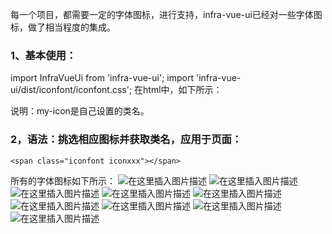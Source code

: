 每一个项目，都需要一定的字体图标，进行支持，infra-vue-ui已经对一些字体图标，做了相当程度的集成。

### 1、基本使用：

import InfraVueUi from 'infra-vue-ui';
import 'infra-vue-ui/dist/iconfont/iconfont.css';
在html中，如下所示：

<i class="iconfont iconplus-circle my-icon"></i>
说明：my-icon是自己设置的类名。



### 2，语法：挑选相应图标并获取类名，应用于页面：

```
<span class="iconfont iconxxx"></span>
```
所有的字体图标如下所示：
![在这里插入图片描述](https://img-blog.csdnimg.cn/20190823161700738.png?x-oss-process=image/watermark,type_ZmFuZ3poZW5naGVpdGk,shadow_10,text_aHR0cHM6Ly9ibG9nLmNzZG4ubmV0L21hcGJhcl9mcm9udA==,size_16,color_FFFFFF,t_70)
![在这里插入图片描述](https://img-blog.csdnimg.cn/20190823161721591.png?x-oss-process=image/watermark,type_ZmFuZ3poZW5naGVpdGk,shadow_10,text_aHR0cHM6Ly9ibG9nLmNzZG4ubmV0L21hcGJhcl9mcm9udA==,size_16,color_FFFFFF,t_70)
![在这里插入图片描述](https://img-blog.csdnimg.cn/20190823161736820.png?x-oss-process=image/watermark,type_ZmFuZ3poZW5naGVpdGk,shadow_10,text_aHR0cHM6Ly9ibG9nLmNzZG4ubmV0L21hcGJhcl9mcm9udA==,size_16,color_FFFFFF,t_70)
![在这里插入图片描述](https://img-blog.csdnimg.cn/20190823161754416.png?x-oss-process=image/watermark,type_ZmFuZ3poZW5naGVpdGk,shadow_10,text_aHR0cHM6Ly9ibG9nLmNzZG4ubmV0L21hcGJhcl9mcm9udA==,size_16,color_FFFFFF,t_70)
![在这里插入图片描述](https://img-blog.csdnimg.cn/20190823161807284.png?x-oss-process=image/watermark,type_ZmFuZ3poZW5naGVpdGk,shadow_10,text_aHR0cHM6Ly9ibG9nLmNzZG4ubmV0L21hcGJhcl9mcm9udA==,size_16,color_FFFFFF,t_70)
![在这里插入图片描述](https://img-blog.csdnimg.cn/20190823161820947.png?x-oss-process=image/watermark,type_ZmFuZ3poZW5naGVpdGk,shadow_10,text_aHR0cHM6Ly9ibG9nLmNzZG4ubmV0L21hcGJhcl9mcm9udA==,size_16,color_FFFFFF,t_70)
![在这里插入图片描述](https://img-blog.csdnimg.cn/20190823161835901.png?x-oss-process=image/watermark,type_ZmFuZ3poZW5naGVpdGk,shadow_10,text_aHR0cHM6Ly9ibG9nLmNzZG4ubmV0L21hcGJhcl9mcm9udA==,size_16,color_FFFFFF,t_70)
![在这里插入图片描述](https://img-blog.csdnimg.cn/20190823161855777.png?x-oss-process=image/watermark,type_ZmFuZ3poZW5naGVpdGk,shadow_10,text_aHR0cHM6Ly9ibG9nLmNzZG4ubmV0L21hcGJhcl9mcm9udA==,size_16,color_FFFFFF,t_70)
![在这里插入图片描述](https://img-blog.csdnimg.cn/20190823161908811.png?x-oss-process=image/watermark,type_ZmFuZ3poZW5naGVpdGk,shadow_10,text_aHR0cHM6Ly9ibG9nLmNzZG4ubmV0L21hcGJhcl9mcm9udA==,size_16,color_FFFFFF,t_70)
